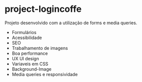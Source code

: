 # project-logincoffe

Projeto desenvolvido com a utilização de forms e media queries.

* Formulários
* Acessibilidade
* SEO
* Trabalhamento de imagens
* Boa performance
* UX UI design
* Variaveis em CSS
* Background-Image
* Media queries e responsividade
